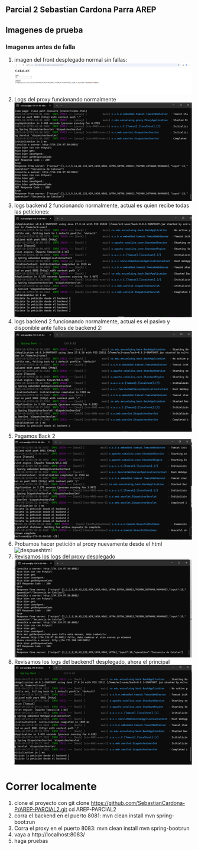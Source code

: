 ## Parcial 2 Sebastian Cardona Parra AREP


## Imagenes de prueba

### Imagenes antes de falla
1. imagen del front desplegado normal sin fallas:
![AntesProxi](img\principalProxyIndex.png)
2. Logs del proxy funcionando normalmente
![AntesProxi](img\logsProxyAntesPruebaFallo.png)
3. logs backend 2 funcionando normalmente, actual es quien recibe todas las peticiones:
![AntesBack2](img\logsBackend2AntesPruebaFallo.png)
4. logs backend 2 funcionando normalmente, actual es el pasivo y disponible ante fallos de backend 2:
![AntesBack1](img\logsBackend1AntesPruebaFallo.png)
5. Pagamos Back 2
![despuesBack2](img\logsBackend2FalloYApago.png)
6. Probamos hacer petición al proxy nuevamente desde el html
![despueshtml](img\nuevaPeticiónConFallo.png)
7. Revisamos los logs del proxy desplegado
![despuesproxylogs](img\logsProxyDespuesFallo.png)
8. Revisamos los logs del backend1 desplegado, ahora el principal
![despuesbackend1logs](img\logsBacken1DespuesFallo.png)


# Correr localmente
1. clone el proyecto con 
git clone https://github.com/SebastianCardona-P/AREP-PARCIAL2.git
cd AREP-PARCIAL2
2. corra el backend en el puerto 8081:
mvn clean install
mvn spring-boot:run
3. Corra el proxy en el puerto 8083:
mvn clean install
mvn spring-boot:run
4. vaya a http://localhost:8083/
5. haga pruebas


 